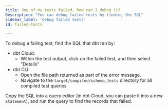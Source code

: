 ```yaml
---
title: One of my tests failed, how can I debug it?
Description: "You can debug failed tests by finding the SQL"
sidebar_label: 'debug failed tests'
id: failed-tests

---
```

To debug a failing test, find the SQL that dbt ran by:
* dbt Cloud:
    * Within the test output, click on the failed test, and then select "Details"
* dbt CLI:
    * Open the file path returned as part of the error message.
    * Navigate to the `target/compiled/schema_tests` directory for all compiled test queries

Copy the SQL into a query editor (in dbt Cloud, you can paste it into a new `Statement`), and run the query to find the records that failed.

